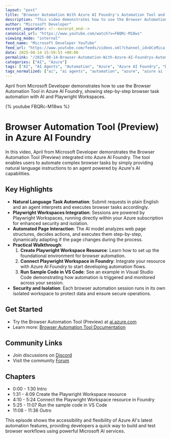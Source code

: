 ```yaml
---
layout: "post"
title: "Browser Automation With Azure AI Foundry's Automation Tool and Playwright Workspaces"
description: "This video demonstrates how to use the Browser Automation Tool (Preview) in Azure AI Foundry to automate web browser tasks using natural language requests. April walks through creating a Playwright Workspace resource, connecting it in Azure AI Foundry, and running sample code in Visual Studio Code. The episode focuses on secure, isolated browser automation powered by Microsoft Azure AI services, showcasing modern agentic execution using foundational AI models."
author: "Microsoft Developer"
excerpt_separator: <!--excerpt_end-->
canonical_url: "https://www.youtube.com/watch?v=FBQRc-M18ws"
viewing_mode: "internal"
feed_name: "Microsoft Developer YouTube"
feed_url: "https://www.youtube.com/feeds/videos.xml?channel_id=UCsMica-v34Irf9KVTh6xx-g"
date: 2025-08-14 15:59:53 +00:00
permalink: "/2025-08-14-Browser-Automation-With-Azure-AI-Foundrys-Automation-Tool-and-Playwright-Workspaces.html"
categories: ["AI", "Azure"]
tags: ["AI", "AI Agents", "Automation", "Azure", "Azure AI Foundry", "Browser Automation Tool", "Cloud Computing", "Cloud Development", "Dev", "Development", "Microsoft", "Microsoft Developer", "Natural Language Automation", "Playwright Workspaces", "Secure Session Isolation", "Tech", "Technology", "Videos", "Visual Studio Code", "Web Automation"]
tags_normalized: ["ai", "ai agents", "automation", "azure", "azure ai foundry", "browser automation tool", "cloud computing", "cloud development", "dev", "development", "microsoft", "microsoft developer", "natural language automation", "playwright workspaces", "secure session isolation", "tech", "technology", "videos", "visual studio code", "web automation"]
---
```


April from Microsoft Developer demonstrates how to use the Browser Automation Tool in Azure AI Foundry, showing step-by-step browser task automation with AI and Playwright Workspaces.<!--excerpt_end-->

{% youtube FBQRc-M18ws %}

# Browser Automation Tool (Preview) in Azure AI Foundry

In this video, April from Microsoft Developer demonstrates the Browser Automation Tool (Preview) integrated into Azure AI Foundry. The tool enables users to automate complex browser tasks by simply providing natural language instructions to an agent powered by Azure's AI capabilities.

## Key Highlights

- **Natural Language Task Automation**: Submit requests in plain English and an agent interprets and executes browser tasks accordingly.
- **Playwright Workspaces Integration**: Sessions are powered by Playwright Workspaces, running directly within your Azure subscription for enhanced security and isolation.
- **Automated Page Interaction**: The AI model analyzes web page structures, decides actions, and executes them step-by-step, dynamically adapting if the page changes during the process.
- **Practical Walkthrough**:
  1. **Create Playwright Workspace Resource**: Learn how to set up the foundational environment for browser automation.
  2. **Connect Playwright Workspace in Foundry**: Integrate your resource with Azure AI Foundry to start developing automation flows.
  3. **Run Sample Code in VS Code**: See an example in Visual Studio Code demonstrating how automation is triggered and monitored across your session.
- **Security and Isolation**: Each browser automation session runs in its own isolated workspace to protect data and ensure secure operations.

## Get Started

- Try the Browser Automation Tool (Preview) at [ai.azure.com](https://ai.azure.com)
- Learn more: [Browser Automation Tool Documentation](https://aka.ms/insideAIF/browser-automation)

## Community Links

- Join discussions on [Discord](https://aka.ms/insideAIF/discord)
- Visit the community [Forum](https://aka.ms/insideAIF/forum)

## Chapters

- 0:00 - 1:30 Intro
- 1:31 - 4:09 Create the Playwright Workspace resource
- 4:10 - 5:24 Connect the Playwright Workspace resource in Foundry
- 5:25 - 11:07 Run the sample code in VS Code
- 11:08 - 11:36 Outro

This episode shows the accessibility and flexibility of Azure AI's latest automation features, providing developers a quick way to build and test browser workflows using powerful Microsoft AI services.
